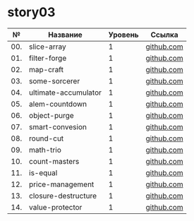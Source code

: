 # story03

| №   | Название             | Уровень | Ссылка                               |
| --- | -------------------- | ------- | ------------------------------------ |
| 00. | slice-array          | 1       | [github.com](./slice-array)          |
| 01. | filter-forge         | 1       | [github.com](./filter-forge)         |
| 02. | map-craft            | 1       | [github.com](./map-craft)            |
| 03. | some-sorcerer        | 1       | [github.com](./some-sorcerer)        |
| 04. | ultimate-accumulator | 1       | [github.com](./ultimate-accumulator) |
| 05. | alem-countdown       | 1       | [github.com](./alem-countdown)       |
| 06. | object-purge         | 1       | [github.com](./object-purge)         |
| 07. | smart-convesion      | 1       | [github.com](./smart-convesion)      |
| 08. | round-cut            | 1       | [github.com](./round-cut)            |
| 09. | math-trio            | 1       | [github.com](./math-trio)            |
| 10. | count-masters        | 1       | [github.com](./count-masters)        |
| 11. | is-equal             | 1       | [github.com](./is-equal)             |
| 12. | price-management     | 1       | [github.com](./price-management)     |
| 13. | closure-destructure  | 1       | [github.com](./closure-destructure)  |
| 14. | value-protector      | 1       | [github.com](./value-protector)      |
